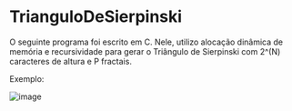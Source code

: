# TrianguloDeSierpinski
O seguinte programa foi escrito em C. Nele, utilizo alocação dinâmica de memória e recursividade para gerar o Triângulo de Sierpinski com 2^(N) caracteres de altura e P fractais.

Exemplo:

![image](https://user-images.githubusercontent.com/56211820/122859056-c04aa200-d2f1-11eb-90d8-240539a2a69d.png)
